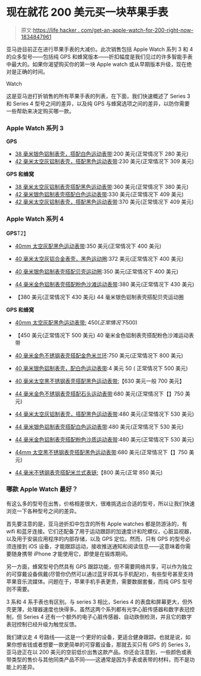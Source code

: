 # 现在就花 200 美元买一块苹果手表

> 原文:[https://life hacker . com/get-an-apple-watch-for-200-right-now-1834847961](https://lifehacker.com/get-an-apple-watch-for-200-right-now-1834847961)

亚马逊目前正在进行苹果手表的大减价。此次销售包括 Apple Watch 系列 3 和 4 的众多型号——包括纯 GPS 和蜂窝版本——折扣幅度是我们见过的许多智能手表中最大的。如果你渴望购买你的第一块 Apple watch 或从早期版本升级，现在绝对是正确的时间。

Watch

这是亚马逊打折销售的所有苹果手表的列表，在下面，我们快速概述了 Series 3 和 Series 4 型号之间的差异，以及纯 GPS 与蜂窝选项之间的差异，以防你需要一些帮助来决定购买哪一款。

### **Apple Watch 系列 3**

**GPS**

*   [38 毫米银色铝制表壳，搭配白色运动表带](https://www.amazon.com/dp/B07K37HKT8/ref=fs_a_w_3?asc_campaign=InlineText&asc_refurl=https://lifehacker.com/get-an-apple-watch-for-200-right-now-1834847961&asc_source=&tag=kinjalifehackerlink-20&th=1):200 美元(正常情况下 280 美元)
*   [42 毫米太空灰铝制表壳，搭配黑色运动表带](https://www.amazon.com/dp/B07K387Y7K/ref=fs_a_w_3?asc_campaign=InlineText&asc_refurl=https://lifehacker.com/get-an-apple-watch-for-200-right-now-1834847961&asc_source=&tag=kinjalifehackerlink-20&th=1):230 美元(正常情况下 309 美元)

**GPS 和蜂窝**

*   [38 毫米太空灰铝制表壳搭配黑色运动表带](https://www.amazon.com/dp/B07K3BY22F/ref=fs_a_w_2?asc_campaign=InlineText&asc_refurl=https://lifehacker.com/get-an-apple-watch-for-200-right-now-1834847961&asc_source=&tag=kinjalifehackerlink-20):360 美元(正常情况下 380 美元)
*   [42 毫米银色铝制表壳搭配白色运动表带](https://www.amazon.com/dp/B07K3BJRDQ/ref=fs_a_w_2?asc_campaign=InlineText&asc_refurl=https://lifehacker.com/get-an-apple-watch-for-200-right-now-1834847961&asc_source=&tag=kinjalifehackerlink-20&th=1):330 美元(正常情况下 409 美元)
*   [42 毫米太空灰铝制表壳，搭配黑色运动表带](https://www.amazon.com/dp/B07K3BJRDR/ref=fs_a_w_2?asc_campaign=InlineText&asc_refurl=https://lifehacker.com/get-an-apple-watch-for-200-right-now-1834847961&asc_source=&tag=kinjalifehackerlink-20&th=1):370 美元(正常情况下 409 美元)

### **Apple Watch 系列 4**

**GPS**T2】

*   [40mm 太空灰配黑色运动表带](https://www.amazon.com/Apple-Watch-GPS-40mm-Space-Aluminium/dp/B07HDGH3PV?asc_campaign=InlineText&asc_refurl=https://lifehacker.com/get-an-apple-watch-for-200-right-now-1834847961&asc_source=&tag=kinjalifehackerlink-20):350 美元(正常情况下 400 美元)
*   [40 毫米太空灰铝合金表壳，黑色运动圈](https://www.amazon.com/Apple-Watch-GPS-40mm-Space-Aluminium/dp/B07HDH6KYL?asc_campaign=InlineText&asc_refurl=https://lifehacker.com/get-an-apple-watch-for-200-right-now-1834847961&asc_source=&tag=kinjalifehackerlink-20&th=1):372 美元(正常情况下 400 美元)
*   [40 毫米银色铝制表壳搭配贝壳运动圈](https://www.amazon.com/Apple-Watch-GPS-40mm-Space-Aluminium/dp/B07HDHQ3YP?asc_campaign=InlineText&asc_refurl=https://lifehacker.com/get-an-apple-watch-for-200-right-now-1834847961&asc_source=&tag=kinjalifehackerlink-20&th=1):350 美元(正常情况下 400 美元)
*   [44 毫米金色铝制表壳搭配粉色沙滩运动表带](https://www.amazon.com/Apple-Watch-GPS-40mm-Space-Aluminium/dp/B07HDD6118?asc_campaign=InlineText&asc_refurl=https://lifehacker.com/get-an-apple-watch-for-200-right-now-1834847961&asc_source=&tag=kinjalifehackerlink-20&th=1):380 美元(正常情况下 430 美元)

*   【380 美元(正常情况下 430 美元)
    44 毫米银色铝制表壳搭配贝壳运动圈

**GPS 和蜂窝**

*   [40mm 太空灰配黑色运动表带:](https://www.amazon.com/dp/B07K3835BD/ref=fs_a_w_0?asc_campaign=InlineText&asc_refurl=https://lifehacker.com/get-an-apple-watch-for-200-right-now-1834847961&asc_source=&tag=kinjalifehackerlink-20&th=1) $450(正常情况下$500)
*   【450 美元(正常情况下 500 美元)
    40 毫米金色铝制表壳搭配粉色沙滩运动表带
*   [40 毫米金色不锈钢表壳搭配金色米兰环](https://www.amazon.com/dp/B07JBZ996M/ref=fs_a_w_0?asc_campaign=InlineText&asc_refurl=https://lifehacker.com/get-an-apple-watch-for-200-right-now-1834847961&asc_source=&tag=kinjalifehackerlink-20&th=1):750 美元(正常情况下 800 美元)

*   [40 毫米银色铝制表壳，配白色运动表带](https://www.amazon.com/dp/B07HHDP887/ref=fs_a_w_0?asc_campaign=InlineText&asc_refurl=https://lifehacker.com/get-an-apple-watch-for-200-right-now-1834847961&asc_source=&tag=kinjalifehackerlink-20&th=1):4 美元 50 ( 正常情况下 500 美元)

*   [40 毫米太空黑不锈钢表壳搭配黑色运动表带:](https://www.amazon.com/dp/B07J6SPFK5/ref=fs_a_w_0?asc_campaign=InlineText&asc_refurl=https://lifehacker.com/get-an-apple-watch-for-200-right-now-1834847961&asc_source=&tag=kinjalifehackerlink-20&th=1)【630 美元一般 700 美元】

*   [44 毫米金色不锈钢表壳搭配石头运动表带](https://www.amazon.com/dp/B07HR8GH13/ref=fs_a_w_0?asc_campaign=InlineText&asc_refurl=https://lifehacker.com/get-an-apple-watch-for-200-right-now-1834847961&asc_source=&tag=kinjalifehackerlink-20&th=1):680 美元(正常情况下【】750 美元)

*   [44 毫米太空灰铝制表壳，搭配黑色运动表带](https://www.amazon.com/dp/B07HDHLPBM/ref=fs_a_w_0?asc_campaign=InlineText&asc_refurl=https://lifehacker.com/get-an-apple-watch-for-200-right-now-1834847961&asc_source=&tag=kinjalifehackerlink-20&th=1):480 美元(正常情况下 530 美元)
*   [44 毫米银色铝制表壳搭配白色运动表带](https://www.amazon.com/dp/B07HDVK35W/ref=fs_a_w_0?asc_campaign=InlineText&asc_refurl=https://lifehacker.com/get-an-apple-watch-for-200-right-now-1834847961&asc_source=&tag=kinjalifehackerlink-20&th=1):480 美元(正常情况下 530 美元)

*   [44 毫米金色铝制表壳搭配粉色沙质运动表带](https://www.amazon.com/dp/B07HGLK5WS/ref=fs_a_w_0?asc_campaign=InlineText&asc_refurl=https://lifehacker.com/get-an-apple-watch-for-200-right-now-1834847961&asc_source=&tag=kinjalifehackerlink-20&th=1):480 美元(正常情况下 530 美元)

*   [44mm 太空黑不锈钢表壳搭配黑色运动表带](https://www.amazon.com/dp/B07HR9XFF3/ref=fs_a_w_0?asc_campaign=InlineText&asc_refurl=https://lifehacker.com/get-an-apple-watch-for-200-right-now-1834847961&asc_source=&tag=kinjalifehackerlink-20&th=1):680 美元(正常情况下【】750 美元)

*   [44 毫米不锈钢表壳搭配米兰式表链:](https://www.amazon.com/dp/B07HR81S66/ref=fs_a_w_0?asc_campaign=InlineText&asc_refurl=https://lifehacker.com/get-an-apple-watch-for-200-right-now-1834847961&asc_source=&tag=kinjalifehackerlink-20&th=1)【800 美元(正常 850 美元)

### 哪款 Apple Watch 最好？

有这么多的型号在出售，价格相差很大，很难挑选出合适的型号，所以让我们快速浏览一下各种型号之间的差异。

首先要注意的是，亚马逊折扣中包含的所有 Apple watches 都是防游泳的，有 wifi 和蓝牙连接。它们还配备了用于运动跟踪的加速度计和陀螺仪，心脏监视器，以及用于安装应用程序的内部存储，以及 GPS 定位。然而，只有 GPS 的型号必须连接到 iOS 设备，才能跟踪运动，接收推送通知和阅读信息——这意味着你需要随身携带 iPhone 才能使用它，即使是在锻炼期间。

另一方面，蜂窝型号仍然具有 GPS 跟踪功能，但不需要网络共享，可以作为独立的可穿戴设备佩戴(尽管你仍然可以通过蓝牙将其与手机配对)，有些型号甚至支持苹果音乐流媒体。问题在于，苹果手机手表更贵，需要数据套餐，而纯 GPS 型号则不需要。

3 系和 4 系手表也有区别。与 series 3 相比，Series 4 的表盘和屏幕更大，但外壳更薄，处理器速度也快得多。虽然这两个系列都有光学心脏传感器和数字表冠控制，但 Series 4 还有一个额外的电子心脏传感器、自动跌倒检测，并且它的数字表冠控制已经升级为触觉反馈。

我们建议走 4 号路线——这是一个更好的设备，更适合健身跟踪。也就是说，如果你想省钱或者想要一款更简单的可穿戴设备，那就去买只有 GPS 的 Series 3，亚马逊正在以 200 美元的空前低价出售这款产品。你还会注意到，一些颜色或表带类型的售价与其他同类产品不同——这通常是因为手表或表带的材料，而不是功能上的差异。